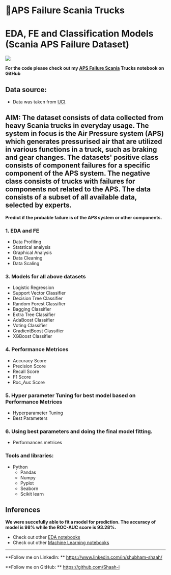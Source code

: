 ﻿# 🚒APS Failure Scania Trucks

# EDA, FE and Classification Models (Scania APS Failure Dataset)


<img src="https://external-content.duckduckgo.com/iu/?u=https%3A%2F%2Fd2cdo4blch85n8.cloudfront.net%2Fwp-content%2Fuploads%2F2019%2F10%2FScania-AXL-Autonomous-Truck-Concept-Featured-image.jpg&f=1&nofb=1&ipt=7593f333a2546b019ad75674b641005cb881202cc698e4763e5a92765697c996&ipo=images">


**For the code please check out my [APS Failure Scania]() Trucks notebook on GitHub**



## Data source:
* Data was taken from [UCI](https://archive.ics.uci.edu/ml/datasets/APS+Failure+at+Scania+Trucks).

## AIM: The dataset consists of data collected from heavy Scania trucks in everyday usage. The system in focus is the Air Pressure system (APS) which generates pressurised air that are utilized in various functions in a truck, such as braking and gear changes. The datasets' positive class consists of component failures for a specific component of the APS system. The negative class consists of trucks with failures for components not related to the APS. The data consists of a subset of all available data, selected by experts.
**Predict if the probable failure is of the APS system or other components.**


### 1. EDA and FE
* Data Profiling
* Statstical analysis
* Graphical Analysis
* Data Cleaning
* Data Scaling


### 3. Models for all above datasets
* Logistic Regression 
* Support Vector Classifier
* Decision Tree Classifier
* Random Forest Classifier
* Bagging Classifier
* Extra Tree Classifier
* AdaBoost Classifier
* Voting Classifier
* GradientBoost Classifier
* XGBoost Classifier

### 4. Performance Metrices
* Accuracy Score
* Precision Score
* Recall Score
* F1 Score
* Roc_Auc Score

### 5. Hyper parameter Tuning for best model based on Performance Metrices
* Hyperparameter Tuning
* Best Parameters

### 6. Using best parameters and doing the final model fitting.
* Performances metrices


### Tools and libraries:

* Python
	- Pandas
	- Numpy
	- Pyplot
	- Seaborn
	- Scikit learn

## Inferences
**We were succefully able to fit a model for prediction. The accuracy of model is 98% while the ROC-AUC score is 93.28%.**



* Check out other [EDA notebooks](https://github.com/Shaah-i/EDA)
* Check out other [Machine Learning notebooks]( https://github.com/Shaah-i/Machine_Learning)

---

**Follow me on LinkedIn: ** https://www.linkedin.com/in/shubham-shaah/

**Follow me on GitHub: ** https://github.com/Shaah-i



